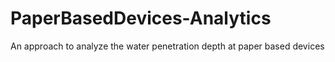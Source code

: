 # PaperBasedDevices-Analytics
An approach to analyze the water penetration depth at paper based devices
